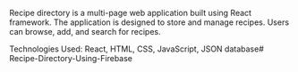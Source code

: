 Recipe directory is a multi-page web application built using React framework. The application is designed to store and manage recipes. Users can browse, add, and search for recipes. 

Technologies Used: React, HTML, CSS, JavaScript, JSON database#   R e c i p e - D i r e c t o r y - U s i n g - F i r e b a s e  
 